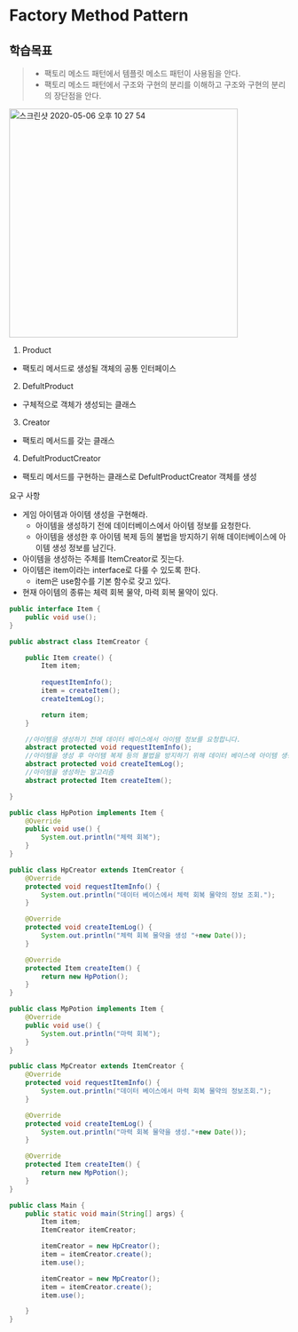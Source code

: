 # Factory Method Pattern

## 학습목표
> - 팩토리 메소드 패턴에서 템플릿 메소드 패턴이 사용됨을 안다.
> - 팩토리 메소드 패턴에서 구조와 구현의 분리를 이해하고 구조와 구현의 분리의 장단점을 안다.

<img width="412" alt="스크린샷 2020-05-06 오후 10 27 54" src="https://user-images.githubusercontent.com/38370976/81182628-027b2c00-8fe9-11ea-8245-df6723a8514e.png">

1. Product
- 팩토리 메서드로 생성될 객체의 공통 인터페이스
2. DefultProduct
- 구체적으로 객체가 생성되는 클래스
3. Creator
- 팩토리 메서드를 갖는 클래스
4.  DefultProductCreator
- 팩토리 메서드를 구현하는 클래스로 DefultProductCreator 객체를 생성

요구 사항
- 게임 아이템과 아이템 생성을 구현해라.
  - 아이템을 생성하기 전에 데이터베이스에서 아이템 정보를 요청한다.
  - 아이템을 생성한 후 아이템 복제 등의 불법을 방지하기 위해 데이터베이스에 아이템 생성 정보를 남긴다.
- 아이템을 생성하는 주체를 ItemCreator로 짓는다.
- 아이템은 item이라는 interface로 다룰 수 있도록 한다.
  - item은 use함수를 기본 함수로 갖고 있다.
- 현재 아이템의 종류는 체력 회복 물약, 마력 회복 물약이 있다.


```java
public interface Item {
    public void use();
}
```

```java
public abstract class ItemCreator {

    public Item create() {
        Item item;
        
        requestItemInfo();
        item = createItem();
        createItemLog();

        return item;
    }

    //아이템을 생성하기 전에 데이터 베이스에서 아이템 정보를 요청합니다.
    abstract protected void requestItemInfo();
    //아이템을 생성 후 아이템 복제 등의 불법을 방지하기 위해 데이터 베이스에 아이템 생성
    abstract protected void createItemLog();
    //아이템을 생성하는 알고리즘
    abstract protected Item createItem();

}
```

```java
public class HpPotion implements Item {
    @Override
    public void use() {
        System.out.println("체력 회복");
    }
}

public class HpCreator extends ItemCreator {
    @Override
    protected void requestItemInfo() {
        System.out.println("데이터 베이스에서 체력 회복 물약의 정보 조회.");
    }

    @Override
    protected void createItemLog() {
        System.out.println("체력 회복 물약을 생성 "+new Date());
    }

    @Override
    protected Item createItem() {
        return new HpPotion();
    }
}

public class MpPotion implements Item {
    @Override
    public void use() {
        System.out.println("마력 회복");
    }
}

public class MpCreator extends ItemCreator {
    @Override
    protected void requestItemInfo() {
        System.out.println("데이터 베이스에서 마력 회복 물약의 정보조회.");
    }

    @Override
    protected void createItemLog() {
        System.out.println("마력 회복 물약을 생성."+new Date());
    }

    @Override
    protected Item createItem() {
        return new MpPotion();
    }
}
```

```java
public class Main {
    public static void main(String[] args) {
        Item item;
        ItemCreator itemCreator;

        itemCreator = new HpCreator();
        item = itemCreator.create();
        item.use();

        itemCreator = new MpCreator();
        item = itemCreator.create();
        item.use();

    }
}
```


